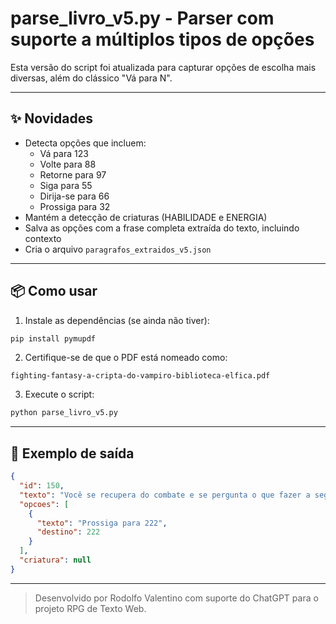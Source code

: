 
# parse_livro_v5.py - Parser com suporte a múltiplos tipos de opções

Esta versão do script foi atualizada para capturar opções de escolha mais diversas, além do clássico "Vá para N".

---

## ✨ Novidades

- Detecta opções que incluem:
  - Vá para 123
  - Volte para 88
  - Retorne para 97
  - Siga para 55
  - Dirija-se para 66
  - Prossiga para 32
- Mantém a detecção de criaturas (HABILIDADE e ENERGIA)
- Salva as opções com a frase completa extraída do texto, incluindo contexto
- Cria o arquivo `paragrafos_extraidos_v5.json`

---

## 📦 Como usar

1. Instale as dependências (se ainda não tiver):
```bash
pip install pymupdf
```

2. Certifique-se de que o PDF está nomeado como:
```
fighting-fantasy-a-cripta-do-vampiro-biblioteca-elfica.pdf
```

3. Execute o script:
```bash
python parse_livro_v5.py
```

---

## 🧠 Exemplo de saída

```json
{
  "id": 150,
  "texto": "Você se recupera do combate e se pergunta o que fazer a seguir...",
  "opcoes": [
    {
      "texto": "Prossiga para 222",
      "destino": 222
    }
  ],
  "criatura": null
}
```

---

> Desenvolvido por Rodolfo Valentino com suporte do ChatGPT para o projeto RPG de Texto Web.